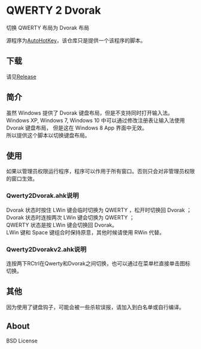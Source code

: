 # QWERTY 2 Dvorak #

切换 QWERTY 布局为 Dvorak 布局

源程序为[AutoHotKey](https://github.com/Lexikos/AutoHotkey_L)，该仓库只是提供一个该程序的脚本。

## 下载 ##

请见[Release](https://github.com/Zoupers/q2d/releases)

## 简介 ##

虽然 Windows 提供了 Dvorak 键盘布局，但是不支持同时打开输入法。<br />
Windows XP, Windows 7, Windows 10 中可以通过修改注册表让输入法使用 Dvorak 键盘布局，
但是这在 Windows 8 App 界面中无效。<br />
所以提供这个脚本以切换键盘布局。

## 使用 ##
如果以管理员权限运行程序，程序可以作用于所有窗口。否则只会对非管理员权限的窗口生效。

### Qwerty2Dvorak.ahk说明 ###

Dvorak 状态时按住 LWin 键会临时切换为 QWERTY ，松开时切换回 Dvorak ；<br />
Dvorak 状态时连按两次 LWin 键会切换为 QWERTY ；<br />
QWERTY 状态是按 LWin 键会切换回 Dvorak。<br />
LWin 键和 Space 键组合时保持原意，其他时候请使用 RWin 代替。

### Qwerty2Dvorakv2.ahk说明 ###

连按两下RCtrl在Qwerty和Dvorak之间切换，也可以通过在菜单栏直接单击图标切换。

## 其他 ##

因为使用了键盘钩子，可能会被一些杀软误报，请加入到白名单或自行编译。

## About ##

BSD License
